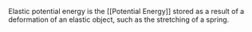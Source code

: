 Elastic potential energy is the [[Potential Energy]] stored as a result of a deformation of an elastic object, such as the stretching of a spring. 